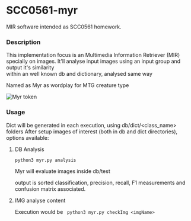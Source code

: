 # SCC0561-myr

MIR software intended as SCC0561 homework. 

### Description

This implementation focus is an Multimedia Information Retriever (MIR)
specially on images.
It'll analyse input images using an input group and output it's similarity\
within an well known db and dictionary, analysed same way

Named as Myr as wordplay for MTG creature type


![Myr token](https://repositorio.sbrauble.com/arquivos/in/magic/458120/5f4244242d05c-cyxfud-x9ou32-5f4c0f98db474e7d5ef15d4ca22d26ff.jpg)

### Usage

Dict will be generated in each execution, using db/dict/<class_name> folders
After setup images of interest (both in db and dict directories), options available:

1. DB Analysis
	
	`python3 myr.py analysis`
	
	Myr will evaluate images inside db/test 


	output is sorted classification, precision, recall, F1 measurements and confusion matrix
	associated.
3. IMG analyse content

	Execution would be
	` python3 myr.py checkImg <imgName>`

